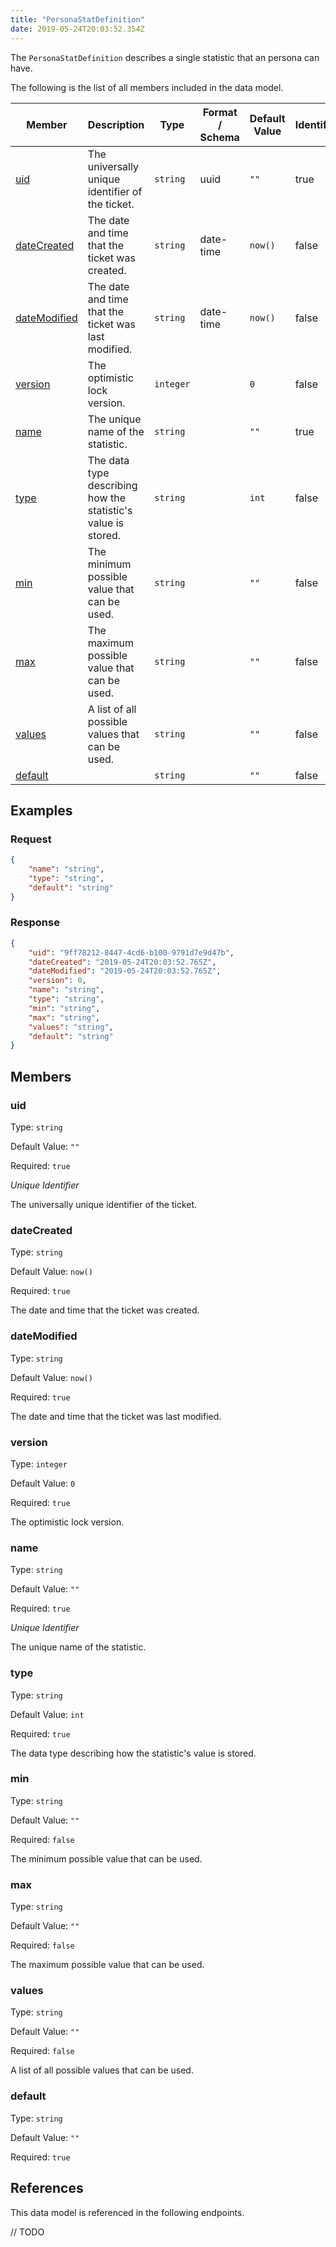 ```yaml
---
title: "PersonaStatDefinition"
date: 2019-05-24T20:03:52.354Z
---
```


The `PersonaStatDefinition` describes a single statistic that an persona can have.

The following is the list of all members included in the data model.

| Member            | Description                         | Type | Format / Schema | Default Value | Identifier | Unique | Required |
| ----------------- | ----------------------------------- | ---- | ------ | ------------- | ---------- | ------ | -------- |
| [uid](#uid) | The universally unique identifier of the ticket. | `string` | uuid | `""` | true | true | true |
| [dateCreated](#dateCreated) | The date and time that the ticket was created. | `string` | date-time | `now()` | false | false | true |
| [dateModified](#dateModified) | The date and time that the ticket was last modified. | `string` | date-time | `now()` | false | false | true |
| [version](#version) | The optimistic lock version. | `integer` |  | `0` | false | false | true |
| [name](#name) | The unique name of the statistic. | `string` |  | `""` | true | true | true |
| [type](#type) | The data type describing how the statistic's value is stored. | `string` |  | `int` | false | false | true |
| [min](#min) | The minimum possible value that can be used. | `string` |  | `""` | false | false | false |
| [max](#max) | The maximum possible value that can be used. | `string` |  | `""` | false | false | false |
| [values](#values) | A list of all possible values that can be used. | `string` |  | `""` | false | false | false |
| [default](#default) |  | `string` |  | `""` | false | false | true |

## Examples
### Request

```json
{
    "name": "string",
    "type": "string",
    "default": "string"
}
```

### Response

```json
{
    "uid": "9ff78212-8447-4cd6-b100-9791d7e9d47b",
    "dateCreated": "2019-05-24T20:03:52.765Z",
    "dateModified": "2019-05-24T20:03:52.765Z",
    "version": 0,
    "name": "string",
    "type": "string",
    "min": "string",
    "max": "string",
    "values": "string",
    "default": "string"
}
```


## Members

### uid

Type: `string`

Default Value: `""`

Required: `true`

*Unique* *Identifier*

The universally unique identifier of the ticket.

### dateCreated

Type: `string`

Default Value: `now()`

Required: `true`

The date and time that the ticket was created.

### dateModified

Type: `string`

Default Value: `now()`

Required: `true`

The date and time that the ticket was last modified.

### version

Type: `integer`

Default Value: `0`

Required: `true`

The optimistic lock version.

### name

Type: `string`

Default Value: `""`

Required: `true`

*Unique* *Identifier*

The unique name of the statistic.

### type

Type: `string`

Default Value: `int`

Required: `true`

The data type describing how the statistic's value is stored.

### min

Type: `string`

Default Value: `""`

Required: `false`

The minimum possible value that can be used.

### max

Type: `string`

Default Value: `""`

Required: `false`

The maximum possible value that can be used.

### values

Type: `string`

Default Value: `""`

Required: `false`

A list of all possible values that can be used.

### default

Type: `string`

Default Value: `""`

Required: `true`



## References

This data model is referenced in the following endpoints.

// TODO